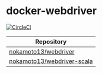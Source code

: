 # docker-webdriver

[![CircleCI](https://circleci.com/gh/nokamoto/docker-webdriver.svg?style=svg)](https://circleci.com/gh/nokamoto/docker-webdriver)

| Repository |
| --- |
| [nokamoto13/webdriver](https://hub.docker.com/r/nokamoto13/webdriver/) |
| [nokamoto13/webdriver-scala](https://hub.docker.com/r/nokamoto13/webdriver-scala/) |
